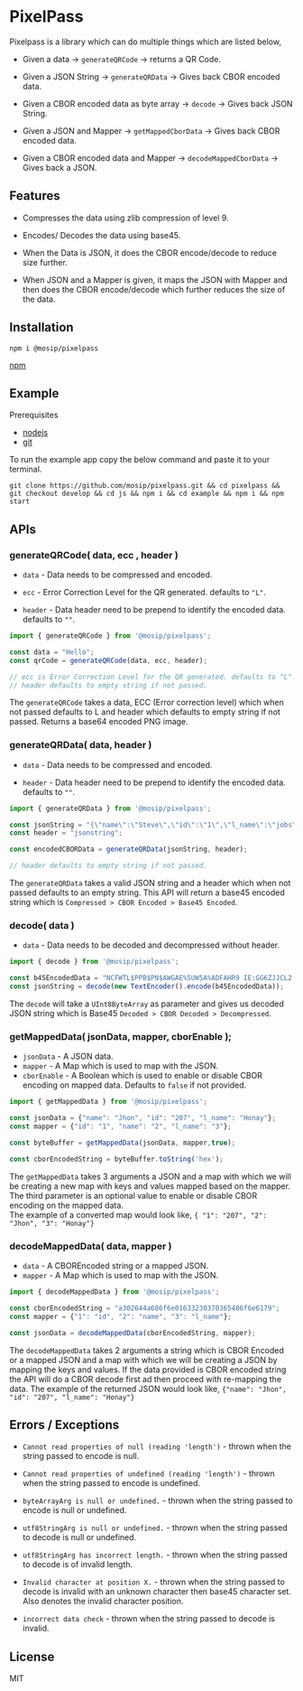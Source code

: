 # PixelPass

Pixelpass is a library which can do multiple things which are listed below,

- Given a data → `generateQRCode` → returns a QR Code.

- Given a JSON String → `generateQRData` → Gives back CBOR encoded data.

- Given a CBOR encoded data as byte array → `decode` → Gives back JSON String.
    
- Given a JSON and Mapper → `getMappedCborData` → Gives back CBOR encoded data.

- Given a CBOR encoded data and Mapper → `decodeMappedCborData` → Gives back a JSON.

## Features

- Compresses the data using zlib compression of level 9.

- Encodes/ Decodes the data using base45.

- When the Data is JSON, it does the CBOR encode/decode to reduce size further.

- When JSON and a Mapper is given, it maps the JSON with Mapper and then does the CBOR encode/decode which further reduces the size of the data.

## Installation 
`npm i @mosip/pixelpass`

[npm](https://www.npmjs.com/package/@mosip/pixelpass)

## Example
Prerequisites
* [nodejs](https://nodejs.org/en/learn/getting-started/how-to-install-nodejs)
* [git](https://git-scm.com/book/en/v2/Getting-Started-Installing-Git)

To run the example app copy the below command and paste it to your terminal.

```
git clone https://github.com/mosip/pixelpass.git && cd pixelpass && git checkout develop && cd js && npm i && cd example && npm i && npm start
```

## APIs
### generateQRCode( data, ecc , header )

 - `data` - Data needs to be compressed and encoded.

 - `ecc` - Error Correction Level for the QR generated. defaults to `"L"`.

 - `header` - Data header need to be prepend to identify the encoded data. defaults to `""`.

```javascript
import { generateQRCode } from '@mosip/pixelpass';

const data = "Hello";
const qrCode = generateQRCode(data, ecc, header);

// ecc is Error Correction Level for the QR generated. defaults to "L".
// header defaults to empty string if not passed.
```
The `generateQRCode` takes a data, ECC (Error correction level) which when not passed defaults to L and header which defaults to empty string if not passed.
Returns a base64 encoded PNG image.

### generateQRData( data, header )

- `data` - Data needs to be compressed and encoded.

- `header` - Data header need to be prepend to identify the encoded data. defaults to `""`.

```javascript
import { generateQRData } from '@mosip/pixelpass';

const jsonString = "{\"name\":\"Steve\",\"id\":\"1\",\"l_name\":\"jobs\"}";
const header = "jsonstring";

const encodedCBORData = generateQRData(jsonString, header);

// header defaults to empty string if not passed.
```
The `generateQRData` takes a valid JSON string and a header which when not passed defaults to an empty string.
This API will return a base45 encoded string which is `Compressed > CBOR Encoded > Base45 Encoded`.


### decode( data )

- `data` - Data needs to be decoded and decompressed without header.

```javascript
import { decode } from '@mosip/pixelpass';

const b45EncodedData = "NCFWTL$PPB$PN$AWGAE%5UW5A%ADFAHR9 IE:GG6ZJJCL2.AJKAMHA100+8S.1";
const jsonString = decode(new TextEncoder().encode(b45EncodedData));
```
The `decode` will take a `UInt8ByteArray`  as parameter and gives us decoded JSON string which is Base45 `Decoded > CBOR Decoded > Decompressed`.

### getMappedData( jsonData, mapper, cborEnable );

- `jsonData` - A JSON data.
- `mapper` - A Map which is used to map with the JSON.
- `cborEnable` - A Boolean which is used to enable or disable CBOR encoding on mapped data. Defaults to `false` if not provided.

```javascript
import { getMappedData } from '@mosip/pixelpass';

const jsonData = {"name": "Jhon", "id": "207", "l_name": "Honay"};
const mapper = {"id": "1", "name": "2", "l_name": "3"};

const byteBuffer = getMappedData(jsonData, mapper,true);

const cborEncodedString = byteBuffer.toString('hex');
```
The `getMappedData` takes 3 arguments a JSON and a map with which we will be creating a new map with keys and values mapped based on the mapper. The third parameter is an optional value to enable or disable CBOR encoding on the mapped data.  
The example of a converted map would look like, `{ "1": "207", "2": "Jhon", "3": "Honay"}`

### decodeMappedData( data, mapper )

- `data` - A CBOREncoded string or a mapped JSON.
- `mapper` - A Map which is used to map with the JSON.

```javascript
import { decodeMappedData } from '@mosip/pixelpass';

const cborEncodedString = "a302644a686f6e01633230370365486f6e6179";
const mapper = {"1": "id", "2": "name", "3": "l_name"};

const jsonData = decodeMappedData(cborEncodedString, mapper);
```

The `decodeMappedData` takes 2 arguments a string which is CBOR Encoded or a mapped JSON and a map with which we will be creating a JSON by mapping the keys and values. If the data provided is CBOR encoded string the API will do a CBOR decode first ad then proceed with re-mapping the data.
The example of the returned JSON would look like, `{"name": "Jhon", "id": "207", "l_name": "Honay"}`


## Errors / Exceptions
- `Cannot read properties of null (reading 'length')` - thrown when the string passed to encode is null.

- `Cannot read properties of undefined (reading 'length')` - thrown when the string passed to encode is undefined.

- `byteArrayArg is null or undefined.` -  thrown when the string passed to encode is null or undefined.

- `utf8StringArg is null or undefined.` - thrown when the string passed to decode is null or undefined.

- `utf8StringArg has incorrect length.` - thrown when the string passed to decode is of invalid length.

- `Invalid character at position X.` - thrown when the string passed to decode is invalid with an unknown character then base45 character set. Also denotes the invalid character position.

- `incorrect data check` - thrown when the string passed to decode is invalid.


## License
MIT
